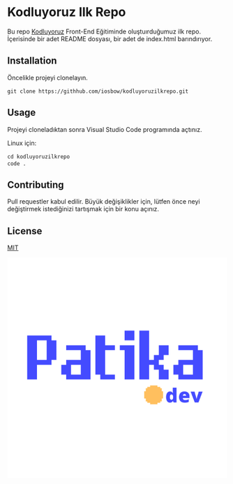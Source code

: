 # Kodluyoruz Ilk Repo
Bu repo [Kodluyoruz](www.kodluyoruz.org) Front-End Eğitiminde oluştuırduğumuz ilk repo. İçerisinde bir adet README dosyası, bir adet de index.html barındırıyor.

## Installation

Öncelikle projeyi clonelayın.
```
git clone https://githhub.com/iosbow/kodluyoruzilkrepo.git
```
## Usage

Projeyi cloneladıktan sonra Visual Studio Code programında açtınız.

Linux için:
```
cd kodluyoruzilkrepo
code .
```

## Contributing

Pull requestler kabul edilir. Büyük değişiklikler için, lütfen önce neyi değiştirmek istediğinizi tartışmak için bir konu açınız.

## License

[MIT](LICENSE)

![patikalogo](patikaLogo.png)